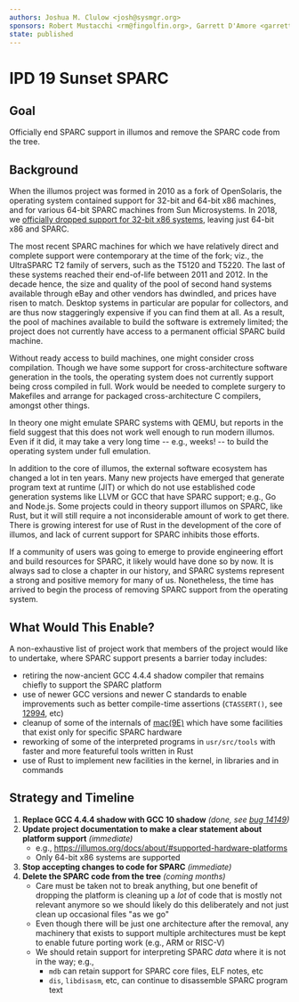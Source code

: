 ```yaml
---
authors: Joshua M. Clulow <josh@sysmgr.org>
sponsors: Robert Mustacchi <rm@fingolfin.org>, Garrett D'Amore <garrett@damore.org>
state: published
---
```


# IPD 19 Sunset SPARC

## Goal

Officially end SPARC support in illumos and remove the SPARC code from the
tree.

## Background

When the illumos project was formed in 2010 as a fork of OpenSolaris, the
operating system contained support for 32-bit and 64-bit x86 machines, and for
various 64-bit SPARC machines from Sun Microsystems.  In 2018, we [officially
dropped support for 32-bit x86 systems](https://www.illumos.org/issues/8685),
leaving just 64-bit x86 and SPARC.

The most recent SPARC machines for which we have relatively direct and complete
support were contemporary at the time of the fork; viz., the UltraSPARC T2
family of servers, such as the T5120 and T5220.  The last of these systems
reached their end-of-life between 2011 and 2012.  In the decade hence, the size
and quality of the pool of second hand systems available through eBay and other
vendors has dwindled, and prices have risen to match.  Desktop systems in
particular are popular for collectors, and are thus now staggeringly expensive
if you can find them at all.  As a result, the pool of machines available to
build the software is extremely limited; the project does not currently have
access to a permanent official SPARC build machine.

Without ready access to build machines, one might consider cross compilation.
Though we have some support for cross-architecture software generation in the
tools, the operating system does not currently support being cross compiled in
full.  Work would be needed to complete surgery to Makefiles and arrange for
packaged cross-architecture C compilers, amongst other things.

In theory one might emulate SPARC systems with QEMU, but reports in the field
suggest that this does not work well enough to run modern illumos.  Even if it
did, it may take a very long time -- e.g., weeks! -- to build the operating
system under full emulation.

In addition to the core of illumos, the external software ecosystem has changed
a lot in ten years.  Many new projects have emerged that generate program text
at runtime (JIT) or which do not use established code generation systems like
LLVM or GCC that have SPARC support; e.g., Go and Node.js.  Some projects could
in theory support illumos on SPARC, like Rust, but it will still require a not
inconsiderable amount of work to get there.  There is growing interest for
use of Rust in the development of the core of illumos, and lack of current
support for SPARC inhibits those efforts.

If a community of users was going to emerge to provide engineering effort and
build resources for SPARC, it likely would have done so by now.  It is always
sad to close a chapter in our history, and SPARC systems represent a strong and
positive memory for many of us.  Nonetheless, the time has arrived to begin the
process of removing SPARC support from the operating system.

## What Would This Enable?

A non-exhaustive list of project work that members of the project would like
to undertake, where SPARC support presents a barrier today includes:

- retiring the now-ancient GCC 4.4.4 shadow compiler that remains chiefly
  to support the SPARC platform
- use of newer GCC versions and newer C standards to enable improvements
  such as better compile-time assertions (`CTASSERT()`, see
  [12994](https://www.illumos.org/issues/12994), etc)
- cleanup of some of the internals of [mac(9E)](https://illumos.org/man/9E/mac)
  which have some facilities that exist only for specific SPARC hardware
- reworking of some of the interpreted programs in `usr/src/tools` with faster
  and more featureful tools written in Rust
- use of Rust to implement new facilities in the kernel, in libraries and in
  commands

## Strategy and Timeline

1. **Replace GCC 4.4.4 shadow with GCC 10 shadow** *(done, see [bug
   14149](https://www.illumos.org/issues/14149))*
1. **Update project documentation to make a clear statement about platform support** *(immediate)*
   - e.g., https://illumos.org/docs/about/#supported-hardware-platforms
   - Only 64-bit x86 systems are supported
1. **Stop accepting changes to code for SPARC** *(immediate)*
1. **Delete the SPARC code from the tree** *(coming months)*
   - Care must be taken not to break anything, but one benefit of dropping the platform is cleaning up a _lot_ of code that is mostly not relevant anymore so we should likely do this deliberately and not just clean up occasional files "as we go"
   - Even though there will be just one architecture after the removal, any machinery that exists to support multiple architectures must be kept to enable future porting work (e.g., ARM or RISC-V)
   - We should retain support for interpreting SPARC _data_ where it is not in the way; e.g.,
     - `mdb` can retain support for SPARC core files, ELF notes, etc
     - `dis`, `libdisasm`, etc, can continue to disassemble SPARC program text
